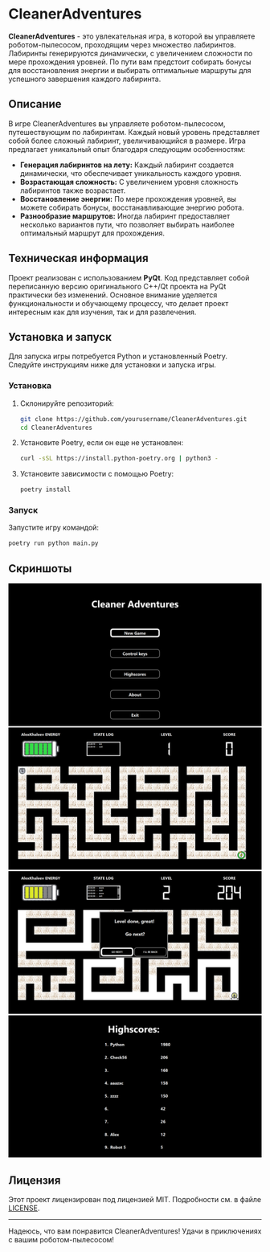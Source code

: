 # CleanerAdventures

**CleanerAdventures** - это увлекательная игра, в которой вы управляете роботом-пылесосом, проходящим через множество
лабиринтов. Лабиринты генерируются динамически, с увеличением сложности по мере прохождения уровней. По пути вам
предстоит собирать бонусы для восстановления энергии и выбирать оптимальные маршруты для успешного завершения каждого
лабиринта.

## Описание

В игре CleanerAdventures вы управляете роботом-пылесосом, путешествующим по лабиринтам. Каждый новый уровень
представляет собой более сложный лабиринт, увеличивающийся в размере. Игра предлагает уникальный опыт благодаря
следующим особенностям:

- **Генерация лабиринтов на лету:** Каждый лабиринт создается динамически, что обеспечивает уникальность каждого уровня.
- **Возрастающая сложность:** С увеличением уровня сложность лабиринтов также возрастает.
- **Восстановление энергии:** По мере прохождения уровней, вы можете собирать бонусы, восстанавливающие энергию робота.
- **Разнообразие маршрутов:** Иногда лабиринт предоставляет несколько вариантов пути, что позволяет выбирать наиболее
  оптимальный маршрут для прохождения.

## Техническая информация

Проект реализован с использованием **PyQt**. Код представляет собой переписанную версию оригинального C++/Qt проекта на
PyQt практически без изменений. Основное внимание уделяется функциональности и обучающему процессу, что делает проект
интересным как для изучения, так и для развлечения.

## Установка и запуск

Для запуска игры потребуется Python и установленный Poetry. Следуйте инструкциям ниже для установки и запуска игры.

### Установка

1. Склонируйте репозиторий:
    ```bash
    git clone https://github.com/yourusername/CleanerAdventures.git
    cd CleanerAdventures
    ```
2. Установите Poetry, если он еще не установлен:
    ```bash
    curl -sSL https://install.python-poetry.org | python3 -
    ```
3. Установите зависимости с помощью Poetry:
    ```bash
    poetry install
    ```

### Запуск

Запустите игру командой:

```bash
poetry run python main.py
```

## Скриншоты

![Скриншот 1](screenshots/screensht1.png)
![Скриншот 2](screenshots/screensht2.png)
![Скриншот 3](screenshots/screensht3.png)
![Скриншот 4](screenshots/screensht4.png)

## Лицензия

Этот проект лицензирован под лицензией MIT. Подробности см. в файле [LICENSE](LICENSE).

---

Надеюсь, что вам понравится CleanerAdventures! Удачи в приключениях с вашим роботом-пылесосом!


